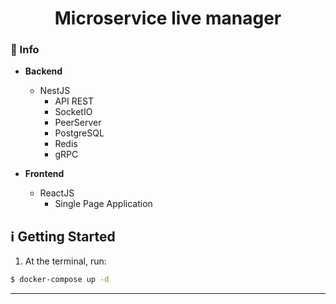 <h1 align="center">
  Microservice live manager
</h1>

### :memo: Info
  - **Backend**
    - NestJS
      * API REST
      * SocketIO
      * PeerServer
      * PostgreSQL
      * Redis
      * gRPC

  - **Frontend**
    - ReactJS
      * Single Page Application

## :information_source: Getting Started

1. At the terminal, run:

```bash
$ docker-compose up -d
```
---